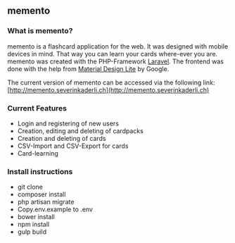 ## memento
### What is memento?
memento is a flashcard application for the web. It was designed with mobile devices in mind.
That way you can learn your cards where-ever you are. memento was created with the PHP-Framework
[Laravel](http://laravel.com/). The frontend was done with the help
from [Material Design Lite](https://github.com/google/material-design-lite) by Google.</p>

The current version of memento can be accessed via the following link:
[http://memento.severinkaderli.ch](http://memento.severinkaderli.ch)

### Current Features
* Login and registering of new users
* Creation, editing and deleting of cardpacks
* Creation and deleting of cards
* CSV-Import and CSV-Export for cards
* Card-learning

### Install instructions
* git clone
* composer install
* php artisan migrate
* Copy.env.example to .env
* bower install
* npm install
* gulp build
